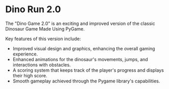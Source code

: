 # Dino Run 2.0

The "Dino Game 2.0" is an exciting and improved version of the classic Dinosaur Game Made Using PyGame.

Key features of this version include:
- Improved visual design and graphics, enhancing the overall gaming experience.
- Enhanced animations for the dinosaur's movements, jumps, and interactions with obstacles.
- A scoring system that keeps track of the player's progress and displays their high score.
- Smooth gameplay achieved through the Pygame library's capabilities.
